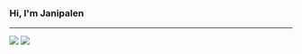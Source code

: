 ### Hi, I'm Janipalen

---

<img src="https://github-readme-stats.vercel.app/api?username=janipalen&theme=dark&include_all_commits=true&show_icons=true"/>
<img src="https://github-readme-stats.vercel.app/api/top-langs/?username=janipalen&layout=compact"/>
